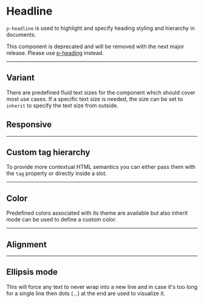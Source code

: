 # Headline

`p-headline` is used to highlight and specify heading styling and hierarchy in documents.

<Notification heading="Deprecation hint" state="error">
  This component is deprecated and will be removed with the next major release.
  Please use <a href="components/heading">p-heading</a> instead.
</Notification>

<TableOfContents></TableOfContents>

---

## Variant

There are predefined fluid text sizes for the component which should cover most use cases. If a specific text size is
needed, the size can be set to `inherit` to specify the text size from outside.

<Playground :markup="variant" :config="config"></Playground>

## Responsive

<Playground :markup="customVariantMarkup" :config="config">
  <SelectOptions v-model="customVariant" :values="customVariants" name="customVariant"></SelectOptions>
</Playground>

---

## Custom tag hierarchy

To provide more contextual HTML semantics you can either pass them with the `tag` property or directly inside a slot.

<Playground :markup="customTagHierarchy" :config="config"></Playground>

---

## Color

Predefined colors associated with its theme are available but also inherit mode can be used to define a custom color.

<Playground :markup="colorMarkup" :config="config">
  <SelectOptions v-model="color" :values="colors" name="color"></SelectOptions>
</Playground>

---

## Alignment

<Playground :markup="alignMarkup" :config="config">
  <SelectOptions v-model="align" :values="aligns" name="align"></SelectOptions>
</Playground>

---

## Ellipsis mode

This will force any text to never wrap into a new line and in case it's too long for a single line then dots (…) at the
end are used to visualize it.

<Playground :markup="ellipsisMode" :config="config"></Playground>

<script lang="ts">
import Vue from 'vue';
import Component from 'vue-class-component';
import { HEADLINE_COLORS, HEADLINE_VARIANTS } from './headline-utils';
import { TYPOGRAPHY_ALIGNS, TYPOGRAPHY_ALIGNS_DEPRECATED } from '../../utils';

const sentence = 'The quick brown fox jumps over the lazy dog';

@Component
export default class Code extends Vue {
  config = { themeable: true };

  variant = HEADLINE_VARIANTS.map((item) => `<p-headline variant="${item}">${sentence}</p-headline>`).join('\n');

  customVariant = "{ base: 'small', l: 'medium' }";
  customVariants = ["{ base: 'small', l: 'medium' }", 'inherit'];
  get customVariantMarkup() {
    const style = this.customVariant === 'inherit' ? ' style="font-size: 3.75rem;"' : '';
    return `<p-headline variant="${this.customVariant}"${style}>${sentence}</p-headline>`;
  }

  customTagHierarchy =
`<p-headline variant="headline-1" tag="h3">${sentence}</p-headline>
<p-headline variant="headline-3" tag="h1">${sentence}</p-headline>
<p-headline variant="headline-1">
  <h3>${sentence}</h3>
</p-headline>
<p-headline variant="headline-3">
  <h1>${sentence}</h1>
</p-headline>`;

  color = 'default';
  colors = HEADLINE_COLORS;
  get colorMarkup() {
    const style = this.color === 'inherit' ? ' style="color: deeppink;"' : '';
    return `<p-headline variant="headline-3" color="${this.color}"${style}>${sentence}</p-headline>`
  }

  align = 'center';
  aligns = TYPOGRAPHY_ALIGNS.map(item => TYPOGRAPHY_ALIGNS_DEPRECATED.includes(item) ? item + ' (deprecated)' : item);
  get alignMarkup() {
    return `<p-headline variant="headline-3" align="${this.align}">${sentence}</p-headline>`;
  }

  ellipsisMode =
`<p-headline variant="headline-3" ellipsis="true">Lorem ipsum dolor sit amet, consetetur sadipscing elitr, sed diam nonumy eirmod tempor invidunt ut labore et dolore magna aliquyam erat, sed diam voluptua. At vero eos et accusam et justo duo dolores et ea rebum.</p-headline>`;
}
</script>
